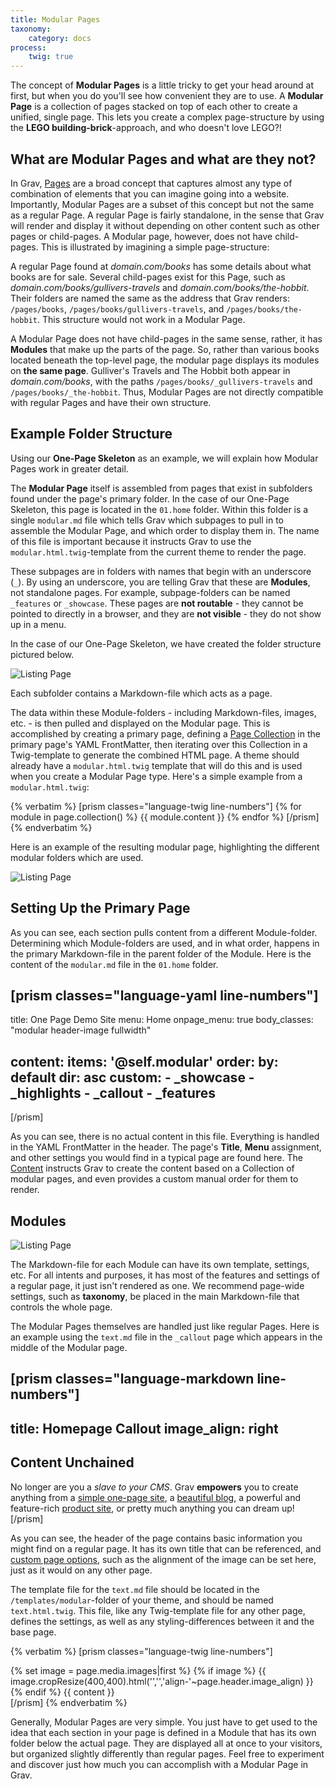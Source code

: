 ```yaml
---
title: Modular Pages
taxonomy:
    category: docs
process:
    twig: true
---
```


The concept of **Modular Pages** is a little tricky to get your head around at first, but when you do you'll see how convenient they are to use. A **Modular Page** is a collection of pages stacked on top of each other to create a unified, single page. This lets you create a complex page-structure by using the **LEGO building-brick**-approach, and who doesn't love LEGO?!

## What are Modular Pages and what are they not?

In Grav, [Pages](/content/content-pages) are a broad concept that captures almost any type of combination of elements that you can imagine going into a website. Importantly, Modular Pages are a subset of this concept but not the same as a regular Page. A regular Page is fairly standalone, in the sense that Grav will render and display it without depending on other content such as other pages or child-pages. A Modular page, however, does not have child-pages. This is illustrated by imagining a simple page-structure:

A regular Page found at _domain.com/books_ has some details about what books are for sale. Several child-pages exist for this Page, such as _domain.com/books/gullivers-travels_ and _domain.com/books/the-hobbit_. Their folders are named the same as the address that Grav renders: `/pages/books`, `/pages/books/gullivers-travels`, and `/pages/books/the-hobbit`. This structure would not work in a Modular Page.

A Modular Page does not have child-pages in the same sense, rather, it has **Modules** that make up the parts of the page. So, rather than various books located beneath the top-level page, the modular page displays its modules on **the same page**. Gulliver's Travels and The Hobbit both appear in _domain.com/books_, with the paths `/pages/books/_gullivers-travels` and `/pages/books/_the-hobbit`. Thus, Modular Pages are not directly compatible with regular Pages and have their own structure.

## Example Folder Structure

Using our **One-Page Skeleton** as an example, we will explain how Modular Pages work in greater detail.

The **Modular Page** itself is assembled from pages that exist in subfolders found under the page's primary folder. In the case of our One-Page Skeleton, this page is located in the `01.home` folder. Within this folder is a single `modular.md` file which tells Grav which subpages to pull in to assemble the Modular Page, and which order to display them in. The name of this file is important because it instructs Grav to use the `modular.html.twig`-template from the current theme to render the page.

These subpages are in folders with names that begin with an underscore (`_`). By using an underscore, you are telling Grav that these are **Modules**, not standalone pages. For example, subpage-folders can be named `_features` or `_showcase`. These pages are **not routable** - they cannot be pointed to directly in a browser, and they are **not visible** - they do not show up in a menu.

In the case of our One-Page Skeleton, we have created the folder structure pictured below.

![Listing Page](modular-explainer-2.jpg?classes=shadow)

Each subfolder contains a Markdown-file which acts as a page.

The data within these Module-folders - including Markdown-files, images, etc. - is then pulled and displayed on the Modular page. This is accomplished by creating a primary page, defining a [Page Collection](/content/collections) in the primary page's YAML FrontMatter, then iterating over this Collection in a Twig-template to generate the combined HTML page. A theme should already have a `modular.html.twig` template that will do this and is used when you create a Modular Page type. Here's a simple example from a `modular.html.twig`:

{% verbatim %}
[prism classes="language-twig line-numbers"]
{% for module in page.collection() %}
    {{ module.content }}
{% endfor %}
[/prism]
{% endverbatim %}

Here is an example of the resulting modular page, highlighting the different modular folders which are used.

![Listing Page](modular-explainer-1.jpg?classes=shadow)

## Setting Up the Primary Page

As you can see, each section pulls content from a different Module-folder. Determining which Module-folders are used, and in what order, happens in the primary Markdown-file in the parent folder of the Module. Here is the content of the `modular.md` file in the `01.home` folder.

[prism classes="language-yaml line-numbers"]
---
title: One Page Demo Site
menu: Home
onpage_menu: true
body_classes: "modular header-image fullwidth"

content:
    items: '@self.modular'
    order:
        by: default
        dir: asc
        custom:
            - _showcase
            - _highlights
            - _callout
            - _features
---
[/prism]

As you can see, there is no actual content in this file. Everything is handled in the YAML FrontMatter in the header. The page's **Title**, **Menu** assignment, and other settings you would find in a typical page are found here. The [Content](/content/headers#ordering-options) instructs Grav to create the content based on a Collection of modular pages, and even provides a custom manual order for them to render.

## Modules

![Listing Page](modular-explainer-3.jpg?classes=shadow)

The Markdown-file for each Module can have its own template, settings, etc. For all intents and purposes, it has most of the features and settings of a regular page, it just isn't rendered as one. We recommend page-wide settings, such as **taxonomy**, be placed in the main Markdown-file that controls the whole page.

The Modular Pages themselves are handled just like regular Pages. Here is an example using the `text.md` file in the `_callout` page which appears in the middle of the Modular page.

[prism classes="language-markdown line-numbers"]
---
title: Homepage Callout
image_align: right
---

## Content Unchained

No longer are you a _slave to your CMS_. Grav **empowers** you to create anything from a [simple one-page site](#), a [beautiful blog](#), a powerful and feature-rich [product site](#), or pretty much anything you can dream up!
[/prism]

As you can see, the header of the page contains basic information you might find on a regular page. It has its own title that can be referenced, and [custom page options](/content/headers#custom-page-headers), such as the alignment of the image can be set here, just as it would on any other page.

The template file for the `text.md` file should be located in the `/templates/modular`-folder of your theme, and should be named `text.html.twig`. This file, like any Twig-template file for any other page, defines the settings, as well as any styling-differences between it and the base page.

{% verbatim %}
[prism classes="language-twig line-numbers"]
<div class="modular-row callout">
    {% set image = page.media.images|first %}
    {% if image %}
        {{ image.cropResize(400,400).html('','','align-'~page.header.image_align) }}
    {% endif %}
{{ content }}
</div>
[/prism]
{% endverbatim %}

Generally, Modular Pages are very simple. You just have to get used to the idea that each section in your page is defined in a Module that has its own folder below the actual page. They are displayed all at once to your visitors, but organized slightly differently than regular pages. Feel free to experiment and discover just how much you can accomplish with a Modular Page in Grav.
